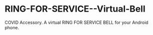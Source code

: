 # RING-FOR-SERVICE--Virtual-Bell
COVID Accessory. A virtual  RING FOR SERVICE BELL for your Android phone.  
